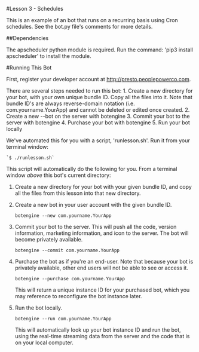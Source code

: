 #Lesson 3 - Schedules

This is an example of an bot that runs on a recurring basis using Cron schedules. See the bot.py file's comments for more details.

##Dependencies

The apscheduler python module is required. Run the command: 'pip3 install apscheduler' to install the module.

#Running This Bot

 First, register your developer account at http://presto.peoplepowerco.com.
 
 There are several steps needed to run this bot:
    1. Create a new directory for your bot, with your own unique bundle ID. Copy all the files into it. Note that bundle ID's are always reverse-domain notation (i.e. com.yourname.YourApp) and cannot be deleted or edited once created.
    2. Create a new --bot on the server with botengine
    3. Commit your bot to the server with botengine
    4. Purchase your bot with botengine
    5. Run your bot locally

 We've automated this for you with a script, 'runlesson.sh'. Run it from your terminal window:
 
    `$ ./runlesson.sh`
 		
 This script will automatically do the following for you. 
 From a terminal window *above* this bot's current directory:
 
 1. Create a new directory for your bot with your given bundle ID, and copy all the files from this lesson into that new directory.
 
 2. Create a new bot in your user account with the given bundle ID.

    `botengine --new com.yourname.YourApp`
 
 3. Commit your bot to the server. This will push all the code, version information, marketing information, and icon to the server. The bot will become privately available.

    `botengine --commit com.yourname.YourApp`
 
 4. Purchase the bot as if you're an end-user. Note that because your bot is privately available, other end users will not be able to see or access it.

    `botengine --purchase com.yourname.YourApp`
 
    This will return a unique instance ID for your purchased bot, which you may reference to reconfigure the bot instance later.

 5. Run the bot locally.
 
    `botengine --run com.yourname.YourApp`

    This will automatically look up your bot instance ID and run the bot, using the real-time streaming data from the server and the code that is on your local computer.

